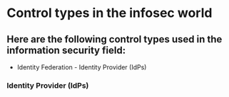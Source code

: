 <h1>Control types in the infosec world</h1>

<h2>Here are the following control types used in the information security field:</h2>
<ul>
  <li>Identity Federation - Identity Provider (IdPs)</li>
</ul>

<h3>Identity Provider (IdPs)</h3>
<p></p>
